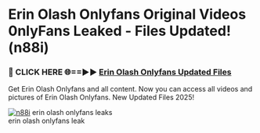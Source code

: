 # Erin Olash Onlyfans Original Videos 0nlyFans Leaked - Files Updated! (n88i)

<h3>🔴 CLICK HERE 🌐==►► <a href="https://tinyurl.com/3hn5wdd3" rel="nofollow">Erin Olash Onlyfans Updated Files</a></h3>

Get Erin Olash Onlyfans and all content. Now you can access all videos and pictures of Erin Olash Onlyfans. New Updated Files 2025!

[![n88i](https://i.imgur.com/4HnBqBT.gif)](https://tinyurl.com/3hn5wdd3)
erin olash onlyfans leaks<br>
erin olash onlyfans leak